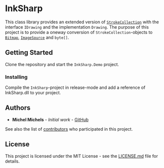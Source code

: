 # InkSharp

This class library provides an extended version of [`StrokeCollection`](https://docs.microsoft.com/en-us/dotnet/api/system.windows.ink.strokecollection?view=netframework-4.7.2) with the interface `IDrawing` and the implementation `Drawing`.
The purpose of this project is to provide a oneway conversion of `StrokeCollection`-objects to [`Bitmap`](https://docs.microsoft.com/en-us/dotnet/api/system.drawing.bitmap?view=netframework-4.7.2), [`ImageSource`](https://docs.microsoft.com/en-us/dotnet/api/system.windows.media.imagesource?view=netframework-4.7.2) and `byte[]`.

## Getting Started

Clone the repository and start the `InkSharp.Demo` project.

### Installing

Compile the `InkSharp`-project in release-mode and add a reference of InkSharp.dll to your project.

## Authors

* **Michel Michels** - *Initial work* - [GitHub](https://github.com/MichelMichels)

See also the list of [contributors](https://github.com/MichelMichels/InkSharp/contributors) who participated in this project.

## License

This project is licensed under the MIT License - see the [LICENSE.md](LICENSE.md) file for details.